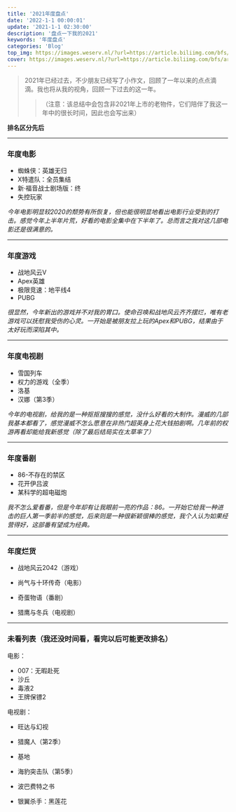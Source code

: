 ```yaml
---
title: '2021年度盘点'
date: '2022-1-1 00:00:01'
update: '2021-1-1 02:30:00'
description: '盘点一下我的2021'
keywords: '年度盘点'
categories: 'Blog'
top_img: https://images.weserv.nl/?url=https://article.biliimg.com/bfs/article/558a16fdf67cb0bc9daaf8e3a47c11936f964cef.jpg
cover: https://images.weserv.nl/?url=https://article.biliimg.com/bfs/article/558a16fdf67cb0bc9daaf8e3a47c11936f964cef.jpg
---
```


> 2021年已经过去，不少朋友已经写了小作文，回顾了一年以来的点点滴滴。我也将从我的视角，回顾一下过去的这一年。
>
> > （注意：该总结中会包含非2021年上市的老物件，它们陪伴了我这一年中的很长时间，因此也会写出来）

**排名区分先后**

---

### 年度电影

- 蜘蛛侠：英雄无归
- X特遣队：全员集结
- 新·福音战士剧场版：终
- 失控玩家

*今年电影明显较2020的颓势有所恢复，但也能很明显地看出电影行业受到的打击。感觉今年上半年片荒，好看的电影全集中在下半年了。总而言之我对这几部电影还是很满意的。*



---

### 年度游戏

- 战地风云V
- Apex英雄
- 极限竞速：地平线4
- PUBG

*很显然，今年新出的游戏并不对我的胃口。使命召唤和战地风云齐齐摆烂，唯有老游戏可以抚慰我受伤的心灵。一开始是被朋友拉上玩的Apex和PUBG，结果由于太好玩而深陷其中。*



---

### 年度电视剧

- 雪国列车
- 权力的游戏（全季）
- 洛基
- 汉娜（第3季）

*今年的电视剧，给我的是一种抠抠搜搜的感觉，没什么好看的大制作。漫威的几部我基本都看了，感觉漫威不怎么愿意在非热门超英身上花大钱拍剧啊。几年前的权游再看却能给我新感觉（除了最后结局实在太草率了）*



---

### 年度番剧

- 86-不存在的禁区
- 花开伊吕波
- 某科学的超电磁炮

*我不怎么爱看番，但是今年却有让我眼前一亮的作品：86。一开始它给我一种进击的巨人第一季前半的感觉，后来则是一种很新颖很棒的感觉，我个人认为如果经营得好，这部番有望成为经典。*



---

### 年度烂货

- 战地风云2042（游戏）

- 尚气与十环传奇（电影）

- 奇蛋物语（番剧）

- 猎鹰与冬兵（电视剧）

  

---

### 未看列表（我还没时间看，看完以后可能更改排名）

电影：

- 007：无暇赴死
- 沙丘
- 毒液2
- 王牌保镖2

电视剧：

- 旺达与幻视
- 猎魔人（第2季）
- 基地
- 海豹突击队（第5季）
- 波巴费特之书

- 银翼杀手：黑莲花